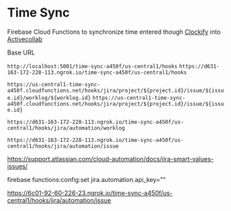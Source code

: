# Time Sync

Firebase Cloud Functions to synchronize time entered though [Clockify](https://clockify.me/) into [Activecollab](https://activecollab.com/)

Base URL

`http://localhost:5001/time-sync-a450f/us-central1/hooks`
`https://d631-163-172-228-113.ngrok.io/time-sync-a450f/us-central1/hooks`

`https://us-central1-time-sync-a450f.cloudfunctions.net/hooks/jira/project/${project.id}/issue/${issue.id}/worklog/${worklog.id}`
`https://us-central1-time-sync-a450f.cloudfunctions.net/hooks/jira/project/${project.id}/issue/${issue.id}`

`https://d631-163-172-228-113.ngrok.io/time-sync-a450f/us-central1/hooks/jira/automation/worklog`

`https://d631-163-172-228-113.ngrok.io/time-sync-a450f/us-central1/hooks/jira/automation/issue`

https://support.atlassian.com/cloud-automation/docs/jira-smart-values-issues/

firebase functions:config:set jira.automation.api_key=""

https://6c01-92-60-226-23.ngrok.io/time-sync-a450f/us-central1/hooks/jira/automation/issue
